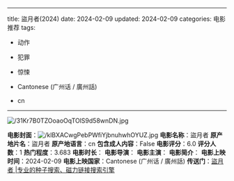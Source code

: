 
---
title: 盜月者(2024)
date: 2024-02-09
updated: 2024-02-09
categories: 电影推荐
tags:

- 动作
- 犯罪
- 惊悚

- Cantonese (广州话 / 廣州話)
- cn
---

<img src="https://image.tmdb.org/t/p/original/31Kr7B0TZOoaoOqTOlS9d58wnDN.jpg" alt="/31Kr7B0TZOoaoOqTOlS9d58wnDN.jpg" title="/31Kr7B0TZOoaoOqTOlS9d58wnDN.jpg">

**电影封面**：<img src="https://image.tmdb.org/t/p/w200/klBXACwgPebPWfiYjbnuhwhOYUZ.jpg" alt="/klBXACwgPebPWfiYjbnuhwhOYUZ.jpg" title="/klBXACwgPebPWfiYjbnuhwhOYUZ.jpg">
**电影名称**：盜月者
**原产地片名**：盜月者
**原产地语言**：cn
**包含成人内容**：False
**电影评分**：6.0
**评分人数**：1
**热门程度**：3.683
**电影时长**：
**电影导演**：
**电影主演**：
**电影简介**：
**电影上映时间**：2024-02-09
**电影上映国家**：Cantonese (广州话 / 廣州話)
**传送门**：[盜月者 |专业的种子搜索、磁力链接搜索引擎](https://movie.amd794.com:2083/?search=%E7%9B%9C%E6%9C%88%E8%80%85&ordering=&mode=match_phrase&page_size=10&page=1)

